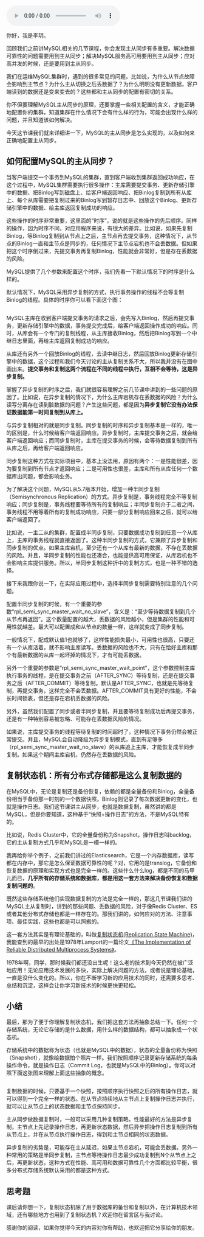 <audio title="13 _ MySQL主从数据库同步是如何实现的？" src="https://static001.geekbang.org/resource/audio/71/52/710c6dae132d8ebc9f8d38330dd02352.mp3" controls="controls"></audio> 
<p>你好，我是李玥。</p><p>回顾我们之前讲MySQL相关的几节课程，你会发现主从同步有多重要。解决数据可靠性的问题需要用到主从同步；解决MySQL服务高可用要用到主从同步；应对高并发的时候，还是要用到主从同步。</p><p>我们在运维MySQL集群时，遇到的很多常见的问题，比如说，为什么从节点故障会影响到主节点？为什么主从切换之后丢数据了？为什么明明没有更新数据，客户端读到的数据还是变来变去的？这些都和主从同步的配置有密切的关系。</p><p>你不但要理解MySQL主从同步的原理，还要掌握一些相关配置的含义，才能正确地配置你的集群，知道集群在什么情况下会有什么样的行为，可能会出现什么样的问题，并且知道该如何解决。</p><p>今天这节课我们就来详细讲一下，MySQL的主从同步是怎么实现的，以及如何来正确地配置主从同步。</p><h2>如何配置MySQL的主从同步？</h2><p>当客户端提交一个事务到MySQL的集群，直到客户端收到集群返回成功响应，在这个过程中，MySQL集群需要执行很多操作：主库需要提交事务、更新存储引擎中的数据、把Binlog写到磁盘上、给客户端返回响应、把Binlog复制到所有从库上、每个从库需要把复制过来的Binlog写到暂存日志中、回放这个Binlog、更新存储引擎中的数据、给主库返回复制成功的响应。</p><!-- [[[read_end]]] --><p>这些操作的时序非常重要，这里面的“时序”，说的就是这些操作的先后顺序。同样的操作，因为时序不同，对应用程序来说，有很大的差异。比如说，如果先复制Binlog，等Binlog复制到从节点上之后，主节点再去提交事务，这种情况下，从节点的Binlog一直和主节点是同步的，任何情况下主节点宕机也不会丢数据。但如果把这个时序倒过来，先提交事务再复制Binlog，性能就会非常好，但是存在丢数据的风险。</p><p>MySQL提供了几个参数来配置这个时序，我们先看一下默认情况下的时序是什么样的。</p><p>默认情况下，MySQL采用异步复制的方式，执行事务操作的线程不会等复制Binlog的线程。具体的时序你可以看下面这个图：</p><p><img src="https://static001.geekbang.org/resource/image/63/3f/6359155a64c1a62cb5fe23f10946d23f.jpg" alt=""></p><p>MySQL主库在收到客户端提交事务的请求之后，会先写入Binlog，然后再提交事务，更新存储引擎中的数据，事务提交完成后，给客户端返回操作成功的响应。同时，从库会有一个专门的复制线程，从主库接收Binlog，然后把Binlog写到一个中继日志里面，再给主库返回复制成功的响应。</p><p>从库还有另外一个回放Binlog的线程，去读中继日志，然后回放Binlog更新存储引擎中的数据，这个过程和我们今天讨论的主从复制关系不大，所以我并没有在图中画出来。<strong>提交事务和复制这两个流程在不同的线程中执行，互相不会等待，这是异步复制。</strong></p><p>掌握了异步复制的时序之后，我们就很容易理解之前几节课中讲到的一些问题的原因了。比如说，在异步复制的情况下，为什么主库宕机存在丢数据的风险？为什么读写分离存在读到脏数据的问题？产生这些问题，都是因为<strong>异步复制它没有办法保证数据能第一时间复制到从库上。</strong></p><p>与异步复制相对的就是同步复制。同步复制的时序和异步复制基本是一样的，唯一的区别是，什么时候给客户端返回响应。异步复制时，主库提交事务之后，就会给客户端返回响应；而同步复制时，主库在提交事务的时候，会等待数据复制到所有从库之后，再给客户端返回响应。</p><p>同步复制这种方式在实际项目中，基本上没法用，原因有两个：一是性能很差，因为要复制到所有节点才返回响应；二是可用性也很差，主库和所有从库任何一个数据库出问题，都会影响业务。</p><p>为了解决这个问题，MySQL从5.7版本开始，增加一种半同步复制（Semisynchronous Replication）的方式。异步复制是，事务线程完全不等复制响应；同步复制是，事务线程要等待所有的复制响应；半同步复制介于二者之间，事务线程不用等着所有的复制成功响应，只要一部分复制响应回来之后，就可以给客户端返回了。</p><p>比如说，一主二从的集群，配置成半同步复制，只要数据成功复制到任意一个从库上，主库的事务线程就直接返回了。这种半同步复制的方式，它兼顾了异步复制和同步复制的优点。如果主库宕机，至少还有一个从库有最新的数据，不存在丢数据的风险。并且，半同步复制的性能也还凑合，也能提供高可用保证，从库宕机也不会影响主库提供服务。所以，半同步复制这种折中的复制方式，也是一种不错的选择。</p><p>接下来我跟你说一下，在实际应用过程中，选择半同步复制需要特别注意的几个问题。</p><p>配置半同步复制的时候，有一个重要的参数“rpl_semi_sync_master_wait_no_slave”，含义是：“至少等待数据复制到几个从节点再返回”。这个数量配置的越大，丢数据的风险越小，但是集群的性能和可用性就越差。最大可以配置成和从节点的数量一样，这样就变成了同步复制。</p><p>一般情况下，配成默认值1也就够了，这样性能损失最小，可用性也很高，只要还有一个从库活着，就不影响主库读写。丢数据的风险也不大，只有在恰好主库和那个有最新数据的从库一起坏掉的情况下，才有可能丢数据。</p><p>另外一个重要的参数是“rpl_semi_sync_master_wait_point”，这个参数控制主库执行事务的线程，是在提交事务之前（AFTER_SYNC）等待复制，还是在提交事务之后（AFTER_COMMIT）等待复制。默认是AFTER_SYNC，也就是先等待复制，再提交事务，这样完全不会丢数据。AFTER_COMMIT具有更好的性能，不会长时间锁表，但还是存在宕机丢数据的风险。</p><p>另外，虽然我们配置了同步或者半同步复制，并且要等待复制成功后再提交事务，还是有一种特别容易被忽略、可能存在丢数据风险的情况。</p><p>如果说，主库提交事务的线程等待复制的时间超时了，这种情况下事务仍然会被正常提交。并且，MySQL会自动降级为异步复制模式，直到有足够多（rpl_semi_sync_master_wait_no_slave）的从库追上主库，才能恢复成半同步复制。如果这个期间主库宕机，仍然存在丢数据的风险。</p><h2>复制状态机：所有分布式存储都是这么复制数据的</h2><p>在MySQL中，无论是复制还是备份恢复，依赖的都是全量备份和Binlog，全量备份相当于备份那一时刻的一个数据快照，Binlog则记录了每次数据更新的变化，也就是操作日志。我们这节课讲主从同步，也就是数据复制，虽然讲的都是MySQL，但是你要知道，这种基于“快照+操作日志”的方法，不是MySQL特有的。</p><p>比如说，Redis Cluster中，它的全量备份称为Snapshot，操作日志叫backlog，它的主从复制方式几乎和MySQL是一模一样的。</p><p>我再给你举个例子，之前我们讲过的Elasticsearch，它是一个内存数据库，读写都在内存中，那它是怎么保证数据可靠性的呢？对，它用的是translog，它备份和恢复数据的原理和实现方式也是完全一样的。这些什么什么log，都是不同的马甲儿而已，<strong>几乎所有的存储系统和数据库，都是用这一套方法来解决备份恢复和数据复制问题的</strong>。</p><p>既然这些存储系统他们实现数据复制的方法是完全一样的，那这几节课我们讲的MySQL主从复制时，讲到的那些问题、丢数据的风险，对于像Redis Cluster、ES或者其他分布式存储也都是一样存在的。那我们讲的，如何应对的方法、注意事项、最佳实践，这些也都是可以照搬的。</p><p>这一套方法其实是有理论基础的，叫做<a href="https://en.wikipedia.org/wiki/State_machine_replication">复制状态机(Replication State Machine)</a>，我能查到的最早的出处是1978年Lamport的一篇论文<a href="http://lamport.azurewebsites.net/pubs/implementation.pdf">《The Implementation of Reliable Distributed Multiprocess Systems》</a>。</p><p>1978年啊，同学，那时候我们都还没出生呢！这么老的技术到今天仍然在被广泛地应用！无论应用技术发展的多快，实际上解决问题的方法，或者说是理论基础，一直是没什么变化的。所以，你在不断学习新的应用技术的同时，还需要多思考、总结和沉淀，这样会让你学习新技术的时候更快更轻松。</p><h2>小结</h2><p>最后，那为了便于你理解复制状态机，我们把这套方法再抽象总结一下。任何一个存储系统，无论它存储的是什么数据，用什么样的数据结构，都可以抽象成一个状态机。</p><p>存储系统中的数据称为状态（也就是MySQL中的数据），状态的全量备份称为快照（Snapshot），就像给数据拍个照片一样。我们按照顺序记录更新存储系统的每条操作命令，就是操作日志（Commit Log，也就是MySQL中的Binlog）。你可以对照下面这张图来理解上面这些抽象的概念。</p><p><img src="https://static001.geekbang.org/resource/image/83/7a/83e34a8b9d4f81391e327172e5a2497a.jpg" alt=""></p><p>复制数据的时候，只要基于一个快照，按照顺序执行快照之后的所有操作日志，就可以得到一个完全一样的状态。在从节点持续地从主节点上复制操作日志并执行，就可以让从节点上的状态数据和主节点保持同步。</p><p>主从同步做数据复制时，一般可以采用几种复制策略。性能最好的方法是异步复制，主节点上先记录操作日志，再更新状态数据，然后异步把操作日志复制到所有从节点上，并在从节点执行操作日志，得到和主节点相同的状态数据。</p><p>异步复制的劣势是，可能存在主从延迟，如果主节点宕机，可能会丢数据。另外一种常用的策略是半同步复制，主节点等待操作日志最少成功复制到N个从节点上之后，再更新状态，这种方式在性能、高可用和数据可靠性几个方面都比较平衡，很多分布式存储系统默认采用的都是这种方式。</p><h2>思考题</h2><p>课后请你想一下，复制状态机除了用于数据库的备份和复制以外，在计算机技术领域，还有哪些地方也用到了复制状态机？欢迎你在留言区与我讨论。</p><p>感谢你的阅读，如果你觉得今天的内容对你有帮助，也欢迎把它分享给你的朋友。</p>